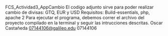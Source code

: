 FCS_Actividad3_AppCambio
El codigo adjunto sirve para poder realizar cambio de divisas: GTQ, EUR y USD
Requisitos: Build-essentials, php, apache 2
Para ejecutar el programa, debemos correr el archivo del proyecto compilado en la terminal y seguir las intrucciones descritas. 
Oscar Castañeda
07144106@galileo.edu
07144106